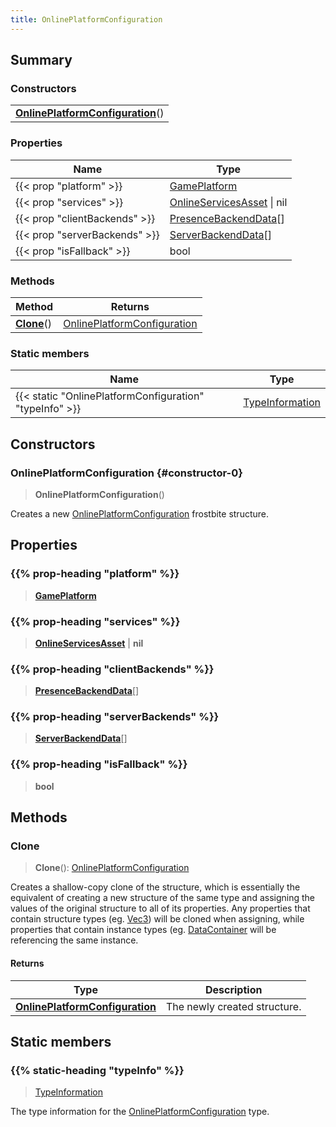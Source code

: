 ```yaml
---
title: OnlinePlatformConfiguration
---
```



## Summary
### Constructors
| |
| ----------- |
| **[OnlinePlatformConfiguration](#constructor-0)**() |

### Properties
| Name | Type |
| ---- | ---- |
| {{< prop "platform" >}} | [GamePlatform](/vext/ref/fb/gameplatform) |
| {{< prop "services" >}} | [OnlineServicesAsset](/vext/ref/fb/onlineservicesasset) \| nil |
| {{< prop "clientBackends" >}} | [PresenceBackendData](/vext/ref/fb/presencebackenddata)[] |
| {{< prop "serverBackends" >}} | [ServerBackendData](/vext/ref/fb/serverbackenddata)[] |
| {{< prop "isFallback" >}} | bool |

### Methods
| Method | Returns |
| ------ | ---- |
| **[Clone](#clone)**() | [OnlinePlatformConfiguration](/vext/ref/fb/onlineplatformconfiguration) |

### Static members
| Name | Type |
| ---- | ---- |
| {{< static "OnlinePlatformConfiguration" "typeInfo" >}} | [TypeInformation](/vext/ref/shared/class/typeinformation) |

## Constructors
### OnlinePlatformConfiguration {#constructor-0}
> **OnlinePlatformConfiguration**()

Creates a new [OnlinePlatformConfiguration](/vext/ref/fb/onlineplatformconfiguration) frostbite structure.

## Properties
### {{% prop-heading "platform" %}}
> **[GamePlatform](/vext/ref/fb/gameplatform)**

### {{% prop-heading "services" %}}
> **[OnlineServicesAsset](/vext/ref/fb/onlineservicesasset)** | **nil**

### {{% prop-heading "clientBackends" %}}
> **[PresenceBackendData](/vext/ref/fb/presencebackenddata)**[]

### {{% prop-heading "serverBackends" %}}
> **[ServerBackendData](/vext/ref/fb/serverbackenddata)**[]

### {{% prop-heading "isFallback" %}}
> **bool**

## Methods
### Clone
> **Clone**(): [OnlinePlatformConfiguration](/vext/ref/fb/onlineplatformconfiguration)

Creates a shallow-copy clone of the structure, which is essentially the equivalent of creating a new structure of the same type and assigning the values of the original structure to all of its properties. Any properties that contain structure types (eg. [Vec3](/vext/ref/shared/class/vec3)) will be cloned when assigning, while properties that contain instance types (eg. [DataContainer](/vext/ref/shared/class/datacontainer) will be referencing the same instance.

#### Returns
| Type | Description |
| ---- | ----------- |
| **[OnlinePlatformConfiguration](/vext/ref/fb/onlineplatformconfiguration)** | The newly created structure. |

## Static members
### {{% static-heading "typeInfo" %}}
> [TypeInformation](/vext/ref/shared/class/typeinformation)

The type information for the [OnlinePlatformConfiguration](/vext/ref/fb/onlineplatformconfiguration) type.

